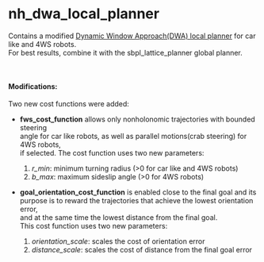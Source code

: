 # nh_dwa_local_planner
Contains a modified [Dynamic Window Approach(DWA) local planner](http://wiki.ros.org/dwa_local_planner)
for car like and 4WS robots.  
For best results, combine it with the sbpl_lattice_planner global
planner.  
    
<br/>

#### Modifications:
Two new cost functions were added:
- **fws_cost_function** allows only nonholonomic trajectories with bounded steering  
angle for car like robots, as well as parallel motions(crab steering) for 4WS robots,  
if selected. The cost function uses two new parameters:  
  1. *r_min*: minimum turning radius  (>0 for car like and 4WS robots)  
  2. *b_max*: maximum sideslip angle  (>0 for 4WS robots)  

- **goal_orientation_cost_function** is enabled close to the final goal and its  
purpose is to reward the trajectories that achieve the lowest orientation error,  
and at the same time the lowest distance from the final goal.  
This cost function uses two new parameters:
  1. *orientation_scale*: scales the cost of orientation error
  2. *distance_scale*: scales the cost of distance from the final goal error
